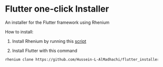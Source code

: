 # Flutter one-click Installer
An installer for the Flutter framework using Rhenium

How to install:



1. Install Rhenium by running this [script](https://github.com/Hussein-L-AlMadhachi/Rhenium/releases/download/v0.2.1/install.sh)

2. Install Flutter with this command
``` sh
rhenium clone https://github.com/Hussein-L-AlMadhachi/flutter_installer.git
```

